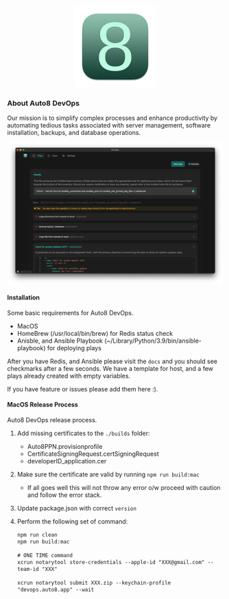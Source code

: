 <p align="center">
<img src="192x192.png">
</p>

### About Auto8 DevOps
Our mission is to simplify complex processes and enhance productivity
by automating tedious tasks associated with server management,
software installation, backups, and database operations.

<p align="center">
<img src="app.png">
</p>

#### Installation

Some basic requirements for Auto8 DevOps.
- MacOS
- HomeBrew (/usr/local/bin/brew) for Redis status check
- Anisble, and Ansible Playbook (~/Library/Python/3.9/bin/ansible-playbook) for deploying plays

After you have Redis, and Ansible please visit the `docs` and you should see checkmarks after a few seconds.
We have a template for host, and a few plays already created with empty variables.

If you have feature or issues please add them here :).

#### MacOS Release Process

Auto8 DevOps release process.

1. Add missing certificates to the `./builds` folder:
   -  Auto8PPN.provisionprofile
   -  CertificateSigningRequest.certSigningRequest
   -  developerID_application.cer
2. Make sure the certificate are valid by running `npm run build:mac`
   -  If all goes well this will not throw any error o/w proceed with caution
      and follow the error stack.
3. Update package.json with correct `version`
4. Perform the following set of command:

   ```
   npm run clean
   npm run build:mac

   # ONE TIME command
   xcrun notarytool store-credentials --apple-id "XXX@gmail.com" --team-id "XXX"

   xcrun notarytool submit XXX.zip --keychain-profile "devops.auto8.app" --wait
   ```
